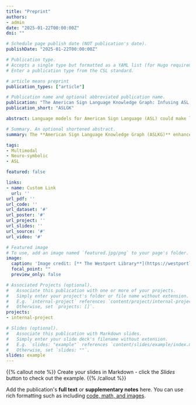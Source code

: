 ```yaml
---
title: "Preprint"
authors:
- admin
date: "2025-01-22T00:00:00Z"
doi: ""

# Schedule page publish date (NOT publication's date).
publishDate: "2025-01-22T00:00:00Z"

# Publication type.
# Accepts a single type but formatted as a YAML list (for Hugo requirements).
# Enter a publication type from the CSL standard. 

# article means preprint
publication_types: ["article"] 

# Publication name and optional abbreviated publication name.
publication: "The American Sign Language Knowledge Graph: Infusing ASL Models with Linguistic Knowledge"
publication_short: "ASLGK"

abstract: Language models for American Sign Language (ASL) could make language technologies substantially more accessible to those who sign. To train these models on tasks such as isolated sign recognition (ISR) and ASL-to-English translation, datasets provide video examples of ASL signs, facilitating deep learning methods. In order to improve the generalizability and explainability of these models, we introduce the American Sign Language Knowledge Graph (ASLKG), compiled from twelve sources of expert linguistic knowledge. We use the ASLKG to train neuro-symbolic models for 3 ASL understanding tasks, achieving 91% accuracy on ISR, 14% accuracy at predicting the semantic features of unseen signs, and 36% accuracy at classifying the topic of Youtube-ASL videos.

# Summary. An optional shortened abstract.
summary: The **American Sign Language Knowledge Graph (ASLKG)** enhances the generalizability and explainability of ASL models by incorporating expert linguistic knowledge. Using ASLKG, we achieve **91% accuracy in isolated sign recognition (ISR)**, **14% accuracy in predicting semantic features of unseen signs**, and **36% accuracy in classifying Youtube-ASL video topics**.

tags:
- Multimodal
- Neuro-symbolic
- ASL

featured: false

links:
- name: Custom Link
  url: ''
url_pdf: ''
url_code: ''
url_dataset: '#'
url_poster: '#'
url_project: ''
url_slides: ''
url_source: '#'
url_video: '#'

# Featured image
# To use, add an image named `featured.jpg/png` to your page's folder. 
image:
  caption: 'Image credit: [** The Westport Library**](https://westportlibrary.org/wp-content/uploads/2022/04/ASL-box-500-%C3%97-300-px-1-1920x960.png)'
  focal_point: ""
  preview_only: false

# Associated Projects (optional).
#   Associate this publication with one or more of your projects.
#   Simply enter your project's folder or file name without extension.
#   E.g. `internal-project` references `content/project/internal-project/index.md`.
#   Otherwise, set `projects: []`.
projects:
- internal-project

# Slides (optional).
#   Associate this publication with Markdown slides.
#   Simply enter your slide deck's filename without extension.
#   E.g. `slides: "example"` references `content/slides/example/index.md`.
#   Otherwise, set `slides: ""`.
slides: example
---
```


<!-- This work is driven by the results in my [previous paper](/publication/conference-paper/) on LLMs. -->

{{% callout note %}}
Create your slides in Markdown - click the *Slides* button to check out the example.
{{% /callout %}}

Add the publication's **full text** or **supplementary notes** here. You can use rich formatting such as including [code, math, and images](https://docs.hugoblox.com/content/writing-markdown-latex/).
